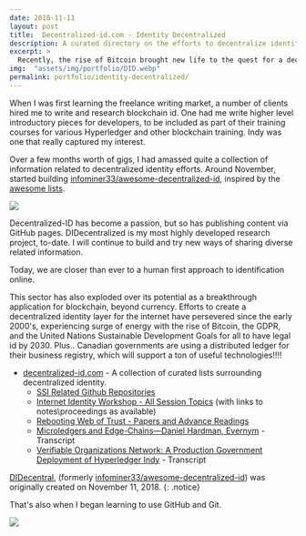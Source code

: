 ```yaml
---
date: 2018-11-11
layout: post
title:  Decentralized-id.com - Identity Decentralized
description: A curated directory on the efforts to decentralize identification online, putting the user at the center of their digital identifiers.
excerpt: >
  Recently, the rise of Bitcoin brought new life to the quest for a decentralized - vendor agnostic - identity layer for the internet, that began during the early 2000's.
img:  "assets/img/portfolio/DID.webp"
permalink: portfolio/identity-decentralized/
---
```


When I was first learning the freelance writing market, a number of clients hired me to write and research blockchain id. One had me write higher level introductory pieces for developers, to be included as part of their training courses for various Hyperledger and other blockchain training. Indy was one that really captured my interest.

Over a few months worth of gigs, I had amassed quite a collection of information related to decentralized identity efforts. Around November, started building [infominer33/awesome-decentralized-id](https://github.com/didecentral/didecentral.github.io), inspired by the [awesome lists](https://github.com/sindresorhus/awesome). 

[![](https://decentralized-id.com/images/did-twitter.webp)](https://decentralized-id.com)

Decentralized-ID has become a passion, but so has publishing content via GitHub pages. DIDecentralized is my most highly developed research project, to-date. I will continue to build and try new ways of sharing diverse related information.

Today, we are closer than ever to a human first approach to identification online.

This sector has also exploded over its potential as a breakthrough application for blockchain, beyond currency. Efforts to create a decentralized identity layer for the internet have persevered since the early 2000's, experiencing surge of energy with the rise of Bitcoin, the GDPR, and the United Nations Sustainable Development Goals for all to have legal id by 2030. Plus.. Canadian governments are using a distributed ledger for their business registry, which will support a ton of useful technologies!!!!

* <a href="https://decentralized-id.com">decentralized-id.com</a> - A collection of curated lists surrounding decentralized identity.
  * <a href="https://decentralized-id.com/identity-github/">SSI Related Github Repositories</a> 
  * <a href="https://decentralized-id.com/workshops/internet-identity-workshop/">Internet Identity Workshop - All Session Topics</a> (with links to notes\proceedings as available)
  * <a href="https://decentralized-id.com/workshops/rebooting-web-of-trust/">Rebooting Web of Trust - Papers and Advance Readings</a>
  * [Microledgers and Edge-Chains—Daniel Hardman, Evernym](https://decentralized-id.com/organizations/hyperledger/hgf-2018/Microledgers-Edgechains-Hardman-HGF/) - Transcript
  * [Verifiable Organizations Network: A Production Government Deployment of Hyperledger Indy](https://decentralized-id.com/government/canada/bcgov/von/hgf-2018-production-government-deployment-hyperledger-indy/) - Transcript

[DIDecentral](https://github.com/didecentral), (formerly [infominer33/awesome-decentralized-id](https://github.com/infominer33/awesome-decentralized-id/graphs/contributors)) was originally created on November 11, 2018.
{: .notice}

That's also when I began learning to use GitHub and Git.

![](https://i.imgur.com/tdQBgKB.png)
